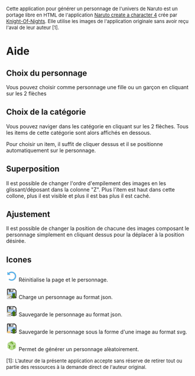 
<font size="2">Cette application pour générer un personnage de l'univers de Naruto est un portage libre en HTML de l'application [Naruto create a character 4](https://www.newgrounds.com/portal/view/473226) crée par [Knight-Of-Nights](https://knight-of-nights.newgrounds.com). Elle utilise les images de l'application originale sans avoir reçu l'aval de leur auteur [1].</font> 

# Aide

## Choix du personnage

Vous pouvez choisir comme personnage une fille ou un garçon en cliquant sur les 2 flèches

## Choix de la catégorie

Vous pouvez naviger dans les catégorie en cliquant sur les 2 flèches. Tous les items de cette catégorie sont alors affichés en dessous. 

Pour choisir un item, il suffit de cliquer dessus et il se positionne automatiquement sur le personnage.

## Superposition

Il est possible de changer l'ordre d'empilement des images en les glissant/déposant dans la colonne "Z". Plus l'item est haut dans cette collone, plus il est visible et plus il est bas plus il est caché.

## Ajustement

Il est possible de changer la position de chacune des images composant le personnage simplement en cliquant dessus pour la déplacer à la position désirée. 

## Icones

<img src="../images/ui/reset.png" height="30px" width="30px"/> Réinitialise la page et le personnage.

<img src="../images/ui/load-json.png" height="30px" width="30px"/> Charge un personnage au format json.

<img src="../images/ui/save-json.png" height="30px" width="30px"/> Sauvegarde le personnage au format json.

<img src="../images/ui/save-svg.png" height="30px" width="30px"/> Sauvegarde le personnage sous la forme d'une image au format svg.

<img src="../images/ui/random.png" height="30px" width="30px"/> Permet de générer un personnage alèatoirement.



[1]: <font size="2">L’auteur de la présente application accepte sans réserve de retirer tout ou partie des ressources à la demande direct de l'auteur original.</font> 